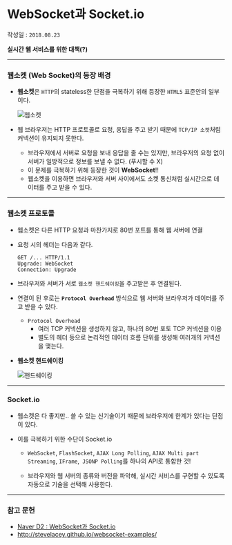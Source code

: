 # WebSocket과 Socket.io

작성일 : ```2018.08.23```

**실시간 웹 서비스를 위한 대책(?)**

------

### 웹소켓 (Web Socket)의 등장 배경

- **웹소켓**은 ```HTTP```의 stateless한 단점을 극복하기 위해 등장한 ```HTML5``` 표준안의 일부이다.

  ![웹소켓](https://blogfiles.pstatic.net/MjAxODA4MjNfMTIx/MDAxNTM1MDI2NDQyMDg1.ZUtbwsgxJrGd025NZGJv6mK5MvFjl5eQ_zSQIbnCgJog.8ts-2fqyMVeFhXfSawvW_NFG39Zc54ESYTKyO0gUTDsg.JPEG.3457soso/helloworld-1336-1-1.png)

- 웹 브라우저는 HTTP 프로토콜로 요청, 응답을 주고 받기 때문에 ```TCP/IP 소켓```처럼 커넥션이 유지되지 못한다. 

  - 브라우저에서 서버로 요청을 보내 응답을 줄 수는 있지만, 브라우저의 요청 없이 서버가 일방적으로 정보를 보낼 수 없다. (푸시할 수 X)
  - 이 문제를 극복하기 위해 등장한 것이 **WebSocket**!!
  - 웹소켓을 이용하면 브라우저와 서버 사이에서도 소켓 통신처럼 실시간으로 데이터를 주고 받을 수 있다.



------

### 웹소켓 프로토콜

- 웹소켓은 다른 HTTP 요청과 마찬가지로 80번 포트를 통해 웹 서버에 연결

- 요청 시의 헤더는 다음과 같다.

  ```
  GET /... HTTP/1.1  
  Upgrade: WebSocket  
  Connection: Upgrade  
  ```

- 브라우저와 서버가 서로 ```웹소켓 핸드쉐이킹```을 주고받은 후 연결된다.

- 연결이 된 후로는 **```Protocol Overhead```** 방식으로 웹 서버와 브라우저가 데이터를 주고 받을 수 있다.

  - ```Protocol Overhead  ```
    - 여러 TCP 커넥션을 생성하지 않고, 하나의 80번 포토 TCP 커넥션을 이용
    - 별도의 헤더 등으로 논리적인 데이터 흐름 단위를 생성해 여러개의 커넥션을 맺는다.

- **웹소켓 핸드쉐이킹**

  ![핸드쉐이킹](https://blogfiles.pstatic.net/MjAxODA4MjNfMTUx/MDAxNTM1MDI2NDMzMjA5.TWWN-L3rcgVbY8JtGaeluO861glarmKSUyoWdnbpXosg.4saboYTgZc-Br9yMWSv0YJ9kcUggdxHN_hj0wWQtIvwg.PNG.3457soso/websocket-lifecycle.png)

------

### Socket.io

- 웹소켓은 다 좋지만.. 쓸 수 있는 신기술이기 때문에 브라우저에 한계가 있다는 단점이 있다.

- 이를 극복하기 위한 수단이 Socket.io

  - ```WebSocket```, ```FlashSocket```, ```AJAX Long Polling```, ```AJAX Multi part Streaming```, ```IFrame```,``` JSONP Polling```를 하나의 API로 통합한 것!

  - 브라우저와 웹 서버의 종류와 버전을 파악해, 실시간 서비스를 구현할 수 있도록 자동으로 기술을 선택해 사용한다.

    

------

### 참고 문헌

- [Naver D2 : WebSocket과 Socket.io](https://d2.naver.com/helloworld/1336)
- http://stevelacey.github.io/websocket-examples/